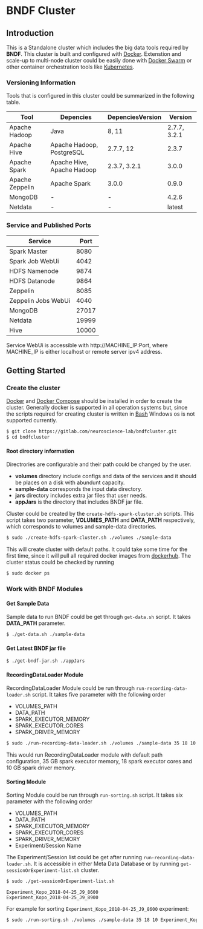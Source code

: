 # BNDF Cluster
## Introduction
This is a Standalone cluster which includes the big data tools required by **BNDF**. This cluster is built and configured with [Docker](https://www.docker.com/). Extenstion and scale-up to multi-node cluster could be easily done with [Docker Swarm](https://docs.docker.com/engine/swarm/) or other container orchestration tools like [Kubernetes](https://kubernetes.io/).

### Versioning Information
Tools that is configured in this cluster could be summarized in the following table.

| Tool  | Depencies  | DepenciesVersion  | Version
|---|---|---|---|
| Apache Hadoop  | Java | 8, 11  | 2.7.7, 3.2.1
| Apache Hive  | Apache Hadoop, PostgreSQL  | 2.7.7, 12  | 2.3.7
| Apache Spark  | Apache Hive, Apache Hadoop  | 2.3.7, 3.2.1  | 3.0.0
| Apache Zeppelin  | Apache Spark | 3.0.0  | 0.9.0
| MongoDB  | - | -  | 4.2.6
| Netdata  | - | -  | latest

### Service and Published Ports

| Service  | Port
|---|---|
| Spark Master  | 8080
| Spark Job WebUi  | 4042
| HDFS Namenode  | 9874
| HDFS Datanode  | 9864
| Zeppelin  | 8085
| Zeppelin Jobs WebUi  | 4040
| MongoDB  | 27017
| Netdata  | 19999
| Hive  | 10000

Service WebUi is accessible with http://MACHINE_IP:Port, where MACHINE_IP is either localhost or remote server ipv4 address.
## Getting Started

###  Create the cluster

[Docker](https://www.docker.com/) and [Docker Compose](https://www.docker.com/compose/) should be installed in order to create the cluster. Generally docker is supported in all operation systems but, since the scripts required for creating cluster is written in [Bash](https://www.gnu.org/software/bash/)  Windows os is not supported currently.

```bash
$ git clone https://gitlab.com/neuroscience-lab/bndfcluster.git  
$ cd bndfcluster
```
#### Root directory information

Directrories are configurable and their path could be changed by the user.

* **volumes** directory include configs and data of the services and it should be places on a disk with abundunt capacity.
* **sample-data** corresponds the input data directory.
* **jars** directory includes extra jar files that user needs.
* **appJars** is the directory that includes BNDF jar file.

Cluster could be created by the `create-hdfs-spark-cluster.sh` scripts. This script takes two parameter, **VOLUMES_PATH** and **DATA_PATH** respectively, which corresponds to volumes and sample-data directories.

```bash
$ sudo ./create-hdfs-spark-cluster.sh ./volumes ./sample-data
```
This will create cluster with default paths. It could take some time for the first time, since it will pull all required docker images from [dockerhub](https://hub.docker.com/). The cluster status could be checked by running

```bash
$ sudo docker ps
```

### Work with BNDF Modules

#### Get Sample Data

Sample data to run BNDF could be get through `get-data.sh` script. It takes **DATA_PATH** parameter.

```bash
$ ./get-data.sh ./sample-data
```

#### Get Latest BNDF jar file

```bash
$ ./get-bndf-jar.sh ./appJars
```
#### RecordingDataLoader Module

RecordingDataLoader Module could be run through `run-recording-data-loader.sh` script. It takes five parameter with the following order

* VOLUMES_PATH
* DATA_PATH
* SPARK_EXECUTOR_MEMORY
* SPARK_EXECUTOR_CORES
* SPARK_DRIVER_MEMORY

```bash
$ sudo ./run-recording-data-loader.sh ./volumes ./sample-data 35 18 10
```
This would run RecordingDataLoader module with default path configuration, 35 GB spark executor memory,
18 spark executor cores and 10 GB spark driver memory.

#### Sorting Module

Sorting Module could be run through `run-sorting.sh` script. It takes six parameter with the following order

* VOLUMES_PATH
* DATA_PATH
* SPARK_EXECUTOR_MEMORY
* SPARK_EXECUTOR_CORES
* SPARK_DRIVER_MEMORY
* Experiment/Session Name

The Experiment/Session list could be get after running `run-recording-data-loader.sh`. It is accessible in either Meta Data Database or by running `get-sessionOrExperiment-list.sh` cluster.

```bash
$ sudo ./get-sessionOrExperiment-list.sh
```
```text
Experiment_Kopo_2018-04-25_J9_8600
Experiment_Kopo_2018-04-25_J9_8900
```
For example for sorting `Experiment_Kopo_2018-04-25_J9_8600` experiment:
```bash
$ sudo ./run-sorting.sh ./volumes ./sample-data 35 18 10 Experiment_Kopo_2018-04-25_J9_8600
```



